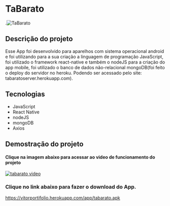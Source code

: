 # TaBarato

.![TaBarato](https://uploaddeimagens.com.br/images/002/184/679/original/tabaratooo.jpg?1562794512)

## Descrição do projeto

Esse App foi desenvolvido para aparelhos com sistema operacional android e foi utilizando para a sua criação a linguagem de programação JavaScript, foi utilizado o framework react-native e também o nodeJS para a criação do app mobile, foi utilizado o banco de dados não-relacional mongoDB(foi feito o deploy do servidor no heroku. Podendo ser acessado pelo site: tabaratoserver.herokuapp.com).

## Tecnologias

- JavaScript
- React Native
- nodeJS
- mongoDB
- Axios

## Demostração do projeto

#### Clique na imagem abaixo para acessar ao video de funcionamento do projeto

[![tabarato video](https://uploaddeimagens.com.br/images/002/184/670/original/tabarato.PNG?1562794194)](https://www.youtube.com/watch?v=RqMlbvXaBx8)

### Clique no link abaixo para fazer o download do App.
https://vitorportifolio.herokuapp.com/app/tabarato.apk
